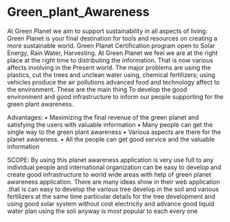 # Green_plant_Awareness

At Green Planet we aim to support sustainability in all aspects of living. Green Planet is your final destination for tools and resources on creating a more sustainable world. Green Planet Certification program open to Solar Energy, Rain Water, Harvesting. At Green Planet we feel we are at the right place at the right time to distributing the information. That is now various affects involving in the Present world. The major problems are using the plastics, cut the trees   and unclean water using, chemical fertilizers; using vehicles produce the air pollutions advanced food and technology affect to the environment. These are the main thing To develop the good environment and good infrastructure to inform our people supporting for the green plant awareness. 

Advantages:
•	Maximizing the final revenue of the green planet and satisfying the users with valuable information
•	Many people can get the single way to the green plant awareness
•	Various aspects are there for the planet awareness.
•	All the people can get good service and the valuable information


SCOPE: 
By using this planet awareness application is very use full to any individual people and international organization can be easy to develop and create good infrastructure to world wide areas with help of green planet awareness application. There are many ideas show in their web application .that is can easy to develop the various tree develop in the soil and various fertilizers at the same time particular details for the tree development and using good solar system without cost electricity and advance good liquid water plan  using the soli anyway is most popular to each every one


